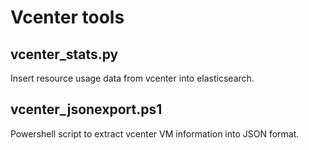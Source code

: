 # Vcenter tools

## vcenter\_stats.py

Insert resource usage data from vcenter into elasticsearch. 

## vcenter\_jsonexport.ps1

Powershell script to extract vcenter VM information into JSON format.
